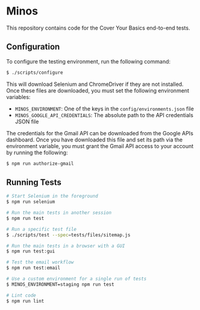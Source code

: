 # Minos

This repository contains code for the Cover Your Basics end-to-end tests.

## Configuration

To configure the testing environment, run the following command:

```sh
$ ./scripts/configure
```

This will download Selenium and ChromeDriver if they are not installed.  Once
these files are downloaded, you must set the following environment variables:

- `MINOS_ENVIRONMENT`: One of the keys in the `config/environments.json` file
- `MINOS_GOOGLE_API_CREDENTIALS`: The absolute path to the API credentials JSON file

The credentials for the Gmail API can be downloaded from the Google APIs
dashboard.  Once you have downloaded this file and set its path via the
environment variable, you must grant the Gmail API access to your account by
running the following:

```sh
$ npm run authorize-gmail
```

## Running Tests

```sh
# Start Selenium in the foreground
$ npm run selenium

# Run the main tests in another session
$ npm run test

# Run a specific test file
$ ./scripts/test --spec=tests/files/sitemap.js

# Run the main tests in a browser with a GUI
$ npm run test:gui

# Test the email workflow
$ npm run test:email

# Use a custom environment for a single run of tests
$ MINOS_ENVIRONMENT=staging npm run test

# Lint code
$ npm run lint
```
